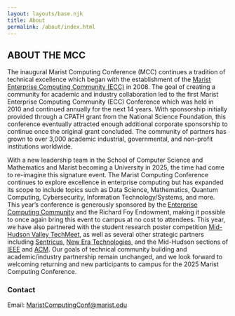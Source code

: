 ```yaml
---
layout: layouts/base.njk
title: About
permalink: /about/index.html
---
```


<h2>ABOUT THE MCC</h2>

<p>
The inaugural Marist Computing Conference (MCC) continues a tradition of technical excellence which began with the establishment of the 
<a href="https://ecc.marist.edu/" target="_blank" rel="noopener noreferrer">Marist Enterprise Computing Community (ECC)</a> in 2008.  
The goal of creating a community for academic and industry collaboration led to the first Marist Enterprise Computing Community (ECC) Conference which was held in 2010 and continued annually for the next 14 years.  
With sponsorship initially provided through a CPATH grant from the National Science Foundation, this conference eventually attracted enough additional corporate sponsorship to continue once the original grant concluded.  
The community of partners has grown to over 3,000 academic industrial, governmental, and non-profit institutions worldwide.
</p>

<p>
With a new leadership team in the School of Computer Science and Mathematics and Marist becoming a University in 2025, the time had come to re-imagine this signature event.  
The Marist Computing Conference continues to explore excellence in enterprise computing but has expanded its scope to include topics such as Data Science, Mathematics, Quantum Computing, Cybersecurity, Information Technology/Systems, and more.  
This year’s conference is generously sponsored by the <a href="https://ecc.marist.edu/" target="_blank" rel="noopener noreferrer">Enterprise Computing Community</a> and the Richard Foy Endowment, making it possible to once again bring this event to campus at no cost to attendees.  
This year, we have also partnered with the student research poster competition 
<a href="https://bit.ly/mhvtm-2025" target="_blank" rel="noopener noreferrer">Mid-Hudson Valley TechMeet</a>, as well as several other strategic partners including 
<a href="https://www.sentricus.com/" target="_blank" rel="noopener noreferrer">Sentricus</a>, 
<a href="https://www.neweratech.com/us/" target="_blank" rel="noopener noreferrer">New Era Technologies</a>, and the Mid-Hudson sections of 
<a href="https://www.ieee.org/" target="_blank" rel="noopener noreferrer">IEEE</a> and 
<a href="https://www.acm.org/" target="_blank" rel="noopener noreferrer">ACM</a>.  
Our goals of technical community building and academic/industry partnership remain unchanged, and we look forward to welcoming returning and new participants to campus for the 2025 Marist Computing Conference.
</p>

<h3>Contact</h3>
<p>Email: <a href="mailto:MaristComputingConf@marist.edu">MaristComputingConf@marist.edu</a></p>
